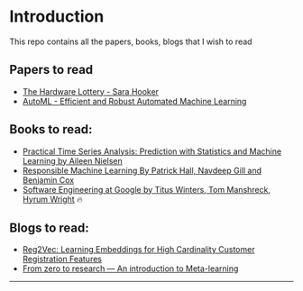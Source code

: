 # Introduction

This repo contains all the papers, books, blogs that I wish to read


## Papers to read

- [The Hardware Lottery - Sara Hooker](https://arxiv.org/abs/2009.06489)
- [AutoML - Efficient and Robust Automated Machine Learning](https://papers.nips.cc/paper/2015/file/11d0e6287202fced83f79975ec59a3a6-Paper.pdf)


## Books to read:

- [ Practical Time Series Analysis: Prediction with Statistics and Machine Learning by Aileen Nielsen](https://www.goodreads.com/book/show/42832583-practical-time-series-analysis)
- [Responsible Machine Learning By Patrick Hall, Navdeep Gill and Benjamin Cox](https://www.oreilly.com/library/view/responsible-machine-learning/9781492090878/)
- [Software Engineering at Google by Titus Winters, Tom Manshreck, Hyrum Wright](https://www.oreilly.com/library/view/software-engineering-at/9781492082781/) :fire:

## Blogs to read:

- [Reg2Vec: Learning Embeddings for High Cardinality Customer Registration Features](https://medium.com/building-ibotta/reg2vec-learning-embeddings-for-high-cardinality-customer-registration-features-faf712f12842)
- [From zero to research — An introduction to Meta-learning](https://medium.com/huggingface/from-zero-to-research-an-introduction-to-meta-learning-8e16e677f78a)



----
